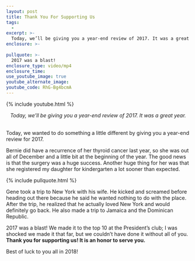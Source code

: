 ```yaml
---
layout: post
title: Thank You For Supporting Us
tags:
  - 
excerpt: >-
  Today, we’ll be giving you a year-end review of 2017. It was a great year.
enclosure: >-
  
pullquote: >-
  2017 was a blast!
enclosure_type: video/mp4
enclosure_time:
use_youtube_image: true
youtube_alternate_image:
youtube_code: RhG-Bg4bcmA
---
```


{% include youtube.html %}

<center><em>Today, we’ll be giving you a year-end review of 2017. It was a great year.</em></center>

<center>&nbsp;</center>

Today, we wanted to do something a little different by giving you a year-end review for 2017.

Bernie did have a recurrence of her thyroid cancer last year, so she was out all of December and a little bit at the beginning of the year. The good news is that the surgery was a huge success. Another huge thing for her was that she registered my daughter for kindergarten a lot sooner than expected.

{% include pullquote.html %}

Gene took a trip to New York with his wife. He kicked and screamed before heading out there because he said he wanted nothing to do with the place. After the trip, he realized that he actually loved New York and would definitely go back. He also made a trip to Jamaica and the Dominican Republic.

2017 was a blast! We made it to the top 10 at the President’s club; I was shocked we made it that far, but we couldn’t have done it without all of you. **Thank you for supporting us! It is an honor to serve you.**

Best of luck to you all in 2018!
